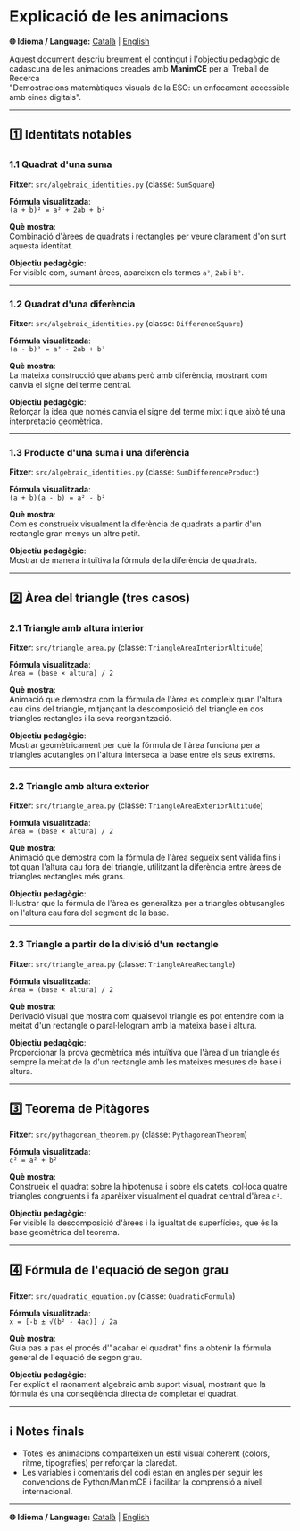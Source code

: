 # Explicació de les animacions

**🌐 Idioma / Language:** [Català](explicacio_animacions.md) | [English](../en/installation_guide.md)

Aquest document descriu breument el contingut i l'objectiu pedagògic de cadascuna de les animacions creades amb **ManimCE** per al Treball de Recerca  
"Demostracions matemàtiques visuals de la ESO: un enfocament accessible amb eines digitals".

---

## 1️⃣ Identitats notables

### 1.1 Quadrat d'una suma

**Fitxer**: `src/algebraic_identities.py` (classe: `SumSquare`)

**Fórmula visualitzada**:  
`(a + b)² = a² + 2ab + b²`

**Què mostra**:  
Combinació d'àrees de quadrats i rectangles per veure clarament d'on surt aquesta identitat.

**Objectiu pedagògic**:  
Fer visible com, sumant àrees, apareixen els termes `a²`, `2ab` i `b²`.

---

### 1.2 Quadrat d'una diferència

**Fitxer**: `src/algebraic_identities.py` (classe: `DifferenceSquare`)

**Fórmula visualitzada**:  
`(a - b)² = a² - 2ab + b²`

**Què mostra**:  
La mateixa construcció que abans però amb diferència, mostrant com canvia el signe del terme central.

**Objectiu pedagògic**:  
Reforçar la idea que només canvia el signe del terme mixt i que això té una interpretació geomètrica.

---

### 1.3 Producte d'una suma i una diferència

**Fitxer**: `src/algebraic_identities.py` (classe: `SumDifferenceProduct`)

**Fórmula visualitzada**:  
`(a + b)(a - b) = a² - b²`

**Què mostra**:  
Com es construeix visualment la diferència de quadrats a partir d'un rectangle gran menys un altre petit.

**Objectiu pedagògic**:  
Mostrar de manera intuïtiva la fórmula de la diferència de quadrats.

---

## 2️⃣ Àrea del triangle (tres casos)

### 2.1 Triangle amb altura interior

**Fitxer**: `src/triangle_area.py` (classe: `TriangleAreaInteriorAltitude`)

**Fórmula visualitzada**:  
`Àrea = (base × altura) / 2`

**Què mostra**:  
Animació que demostra com la fórmula de l'àrea es compleix quan l'altura cau dins del triangle, mitjançant la descomposició del triangle en dos triangles rectangles i la seva reorganització.

**Objectiu pedagògic**:  
Mostrar geomètricament per què la fórmula de l'àrea funciona per a triangles acutangles on l'altura interseca la base entre els seus extrems.

---

### 2.2 Triangle amb altura exterior

**Fitxer**: `src/triangle_area.py` (classe: `TriangleAreaExteriorAltitude`)

**Fórmula visualitzada**:  
`Àrea = (base × altura) / 2`

**Què mostra**:  
Animació que demostra com la fórmula de l'àrea segueix sent vàlida fins i tot quan l'altura cau fora del triangle, utilitzant la diferència entre àrees de triangles rectangles més grans.

**Objectiu pedagògic**:  
Il·lustrar que la fórmula de l'àrea es generalitza per a triangles obtusangles on l'altura cau fora del segment de la base.

---

### 2.3 Triangle a partir de la divisió d'un rectangle

**Fitxer**: `src/triangle_area.py` (classe: `TriangleAreaRectangle`)

**Fórmula visualitzada**:  
`Àrea = (base × altura) / 2`

**Què mostra**:  
Derivació visual que mostra com qualsevol triangle es pot entendre com la meitat d'un rectangle o paral·lelogram amb la mateixa base i altura.

**Objectiu pedagògic**:  
Proporcionar la prova geomètrica més intuïtiva que l'àrea d'un triangle és sempre la meitat de la d'un rectangle amb les mateixes mesures de base i altura.

---

## 3️⃣ Teorema de Pitàgores

**Fitxer**: `src/pythagorean_theorem.py` (classe: `PythagoreanTheorem`)

**Fórmula visualitzada**:  
`c² = a² + b²`

**Què mostra**:  
Construeix el quadrat sobre la hipotenusa i sobre els catets, col·loca quatre triangles congruents i fa aparèixer visualment el quadrat central d'àrea `c²`.

**Objectiu pedagògic**:  
Fer visible la descomposició d'àrees i la igualtat de superfícies, que és la base geomètrica del teorema.

---

## 4️⃣ Fórmula de l'equació de segon grau

**Fitxer**: `src/quadratic_equation.py` (classe: `QuadraticFormula`)

**Fórmula visualitzada**:  
`x = [-b ± √(b² - 4ac)] / 2a`

**Què mostra**:  
Guia pas a pas el procés d'"acabar el quadrat" fins a obtenir la fórmula general de l'equació de segon grau.

**Objectiu pedagògic**:  
Fer explícit el raonament algebraic amb suport visual, mostrant que la fórmula és una conseqüència directa de completar el quadrat.

---

## ℹ️ Notes finals

- Totes les animacions comparteixen un estil visual coherent (colors, ritme, tipografies) per reforçar la claredat.
- Les variables i comentaris del codi estan en anglès per seguir les convencions de Python/ManimCE i facilitar la comprensió a nivell internacional.

---

**🌐 Idioma / Language:** [Català](explicacio_animacions.md) | [English](../en/installation_guide.md)
